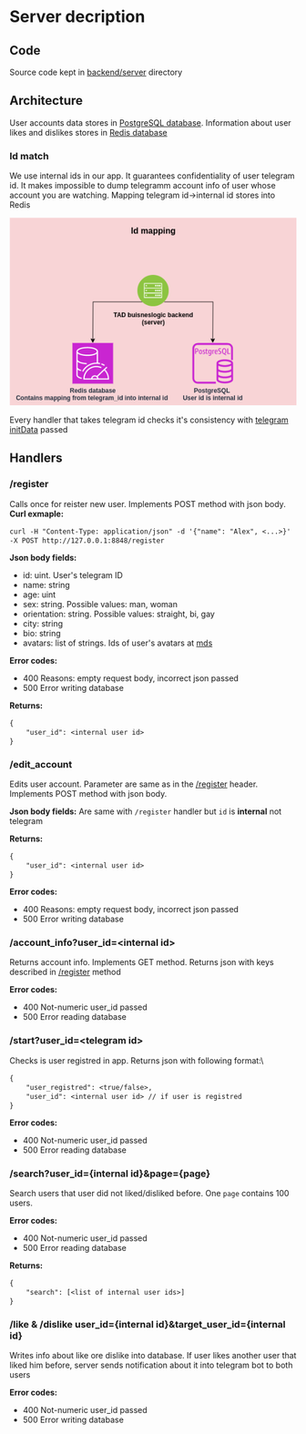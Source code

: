 # Server decription
## Code
Source code kept in [backend/server](../backend/server) directory

## Architecture
User accounts data stores in [PostgreSQL database](https://www.postgresql.org/).
Information about user likes and dislikes stores in [Redis database](https://redis.io/)

### Id match
We use internal ids in our app. It guarantees confidentiality of user telegram id. It makes impossible to dump telegramm account info of user whose account you are watching.
Mapping telegram id->internal id stores into Redis

![Mapping](./media/id_mapping.png)

Every handler that takes telegram id checks it's consistency with [telegram initData](https://docs.twa.dev/docs/launch-params/init-data) passed

## Handlers

### /register

Calls once for reister new user. Implements POST method with json body.\
**Curl exmaple:**

```
curl -H "Content-Type: application/json" -d '{"name": "Alex", <...>}' -X POST http://127.0.0.1:8848/register
```

**Json body fields:**
- id: uint. User's telegram ID
- name: string
- age: uint
- sex: string. Possible values: man, woman
- orientation: string. Possible values: straight, bi, gay
- city: string
- bio: string
- avatars: list of strings. Ids of user's avatars at [mds](./mds.md)

**Error codes:**
* 400 Reasons: empty request body, incorrect json passed
* 500 Error writing database

**Returns:**
```
{
    "user_id": <internal user id>
}
```

### /edit\_account

Edits user account. Parameter are same as in the [/register](#-/register) header. Implements POST method with json body.

**Json body fields:**
Are same with ```/register``` handler but ```id``` is **internal** not telegram

**Returns:**
```
{
    "user_id": <internal user id>
}
```

**Error codes:**
* 400 Reasons: empty request body, incorrect json passed
* 500 Error writing database

### /account\_info\?user\_id\=\<internal id\>

Returns account info. Implements GET method. Returns json with keys described in [/register](#-/register) method

**Error codes:**
* 400 Not-numeric user_id passed
* 500 Error reading database

### /start\?user\_id\=\<telegram id\>

Checks is user registred in app. Returns json with following format:\
```
{
    "user_registred": <true/false>,
    "user_id": <internal user id> // if user is registred
}
```

**Error codes:**
* 400 Not-numeric user_id passed
* 500 Error reading database

### /search?user_id={internal id}&page={page}
Search users that user did not liked/disliked before.
One ```page``` contains 100 users.

**Error codes:**
* 400 Not-numeric user_id passed
* 500 Error reading database

**Returns:**
```
{
    "search": [<list of internal user ids>]
}
```

### /like & /dislike user_id={internal id}&target_user_id={internal id}
Writes info about like ore dislike into database. If user likes another user that liked him before, server sends notification about it into telegram bot to both users

**Error codes:**
* 400 Not-numeric user_id passed
* 500 Error writing database
